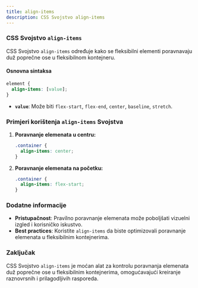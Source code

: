 ```yaml
---
title: align-items
description: CSS Svojstvo align-items
---
```


### CSS Svojstvo `align-items`

CSS Svojstvo `align-items` određuje kako se fleksibilni elementi poravnavaju duž poprečne ose u fleksibilnom kontejneru.

#### Osnovna sintaksa

```css
element {
  align-items: [value];
}
```

- **`value`**: Može biti `flex-start`, `flex-end`, `center`, `baseline`, `stretch`.

### Primjeri korištenja `align-items` Svojstva

1. **Poravnanje elemenata u centru:**

   ```css
   .container {
     align-items: center;
   }
   ```

2. **Poravnanje elemenata na početku:**

   ```css
   .container {
     align-items: flex-start;
   }
   ```

### Dodatne informacije

- **Pristupačnost**: Pravilno poravnanje elemenata može poboljšati vizuelni izgled i korisničko iskustvo.
- **Best practices**: Koristite `align-items` da biste optimizovali poravnanje elemenata u fleksibilnim kontejnerima.

### Zaključak

CSS Svojstvo `align-items` je moćan alat za kontrolu poravnanja elemenata duž poprečne ose u fleksibilnim kontejnerima, omogućavajući kreiranje raznovrsnih i prilagodljivih rasporeda.
